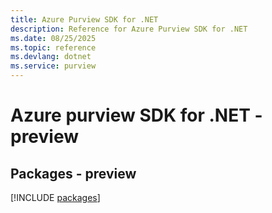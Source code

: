 ```yaml
---
title: Azure Purview SDK for .NET
description: Reference for Azure Purview SDK for .NET
ms.date: 08/25/2025
ms.topic: reference
ms.devlang: dotnet
ms.service: purview
---
```

# Azure purview SDK for .NET - preview
## Packages - preview
[!INCLUDE [packages](purview-index.md)]